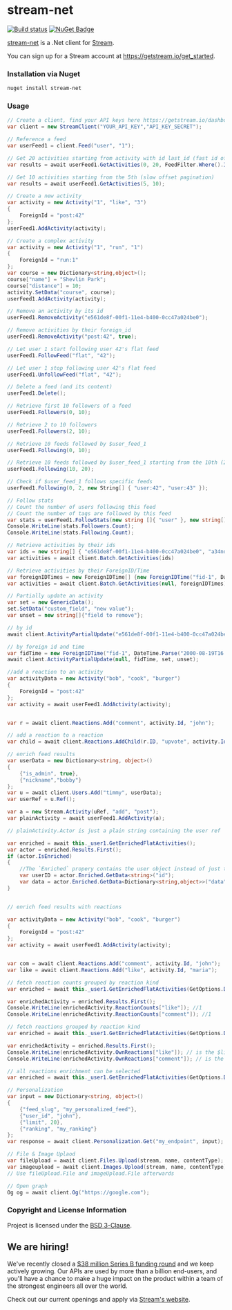 stream-net
===========

[![Build status](https://ci.appveyor.com/api/projects/status/nhnrdhf64clbcv19/branch/master?svg=true)](https://ci.appveyor.com/project/tbarbugli/stream-net/branch/master) [![NuGet Badge](https://buildstats.info/nuget/stream-net)](https://www.nuget.org/packages/stream-net/)

[stream-net](https://github.com/GetStream/stream-net) is a .Net client for [Stream](https://getstream.io/).

You can sign up for a Stream account at https://getstream.io/get_started.

### Installation via Nuget

```sh
nuget install stream-net
```

### Usage

```c#
// Create a client, find your API keys here https://getstream.io/dashboard/
var client = new StreamClient("YOUR_API_KEY","API_KEY_SECRET");

// Reference a feed
var userFeed1 = client.Feed("user", "1");

// Get 20 activities starting from activity with id last_id (fast id offset pagination)
var results = await userFeed1.GetActivities(0, 20, FeedFilter.Where().IdLessThan(last_id));

// Get 10 activities starting from the 5th (slow offset pagination)
var results = await userFeed1.GetActivities(5, 10);

// Create a new activity
var activity = new Activity("1", "like", "3")
{
	ForeignId = "post:42"
};
userFeed1.AddActivity(activity);

// Create a complex activity
var activity = new Activity("1", "run", "1")
{
	ForeignId = "run:1"
};
var course = new Dictionary<string,object>();
course["name"] = "Shevlin Park";
course["distance"] = 10;
activity.SetData("course", course);
userFeed1.AddActivity(activity);

// Remove an activity by its id
userFeed1.RemoveActivity("e561de8f-00f1-11e4-b400-0cc47a024be0");

// Remove activities by their foreign_id
userFeed1.RemoveActivity("post:42", true);

// Let user 1 start following user 42's flat feed
userFeed1.FollowFeed("flat", "42");

// Let user 1 stop following user 42's flat feed
userFeed1.UnfollowFeed("flat", "42");

// Delete a feed (and its content)
userFeed1.Delete();

// Retrieve first 10 followers of a feed
userFeed1.Followers(0, 10);

// Retrieve 2 to 10 followers
userFeed1.Followers(2, 10);

// Retrieve 10 feeds followed by $user_feed_1
userFeed1.Following(0, 10);

// Retrieve 10 feeds followed by $user_feed_1 starting from the 10th (2nd page)
userFeed1.Following(10, 20);

// Check if $user_feed_1 follows specific feeds
userFeed1.Following(0, 2, new String[] { "user:42", "user:43" });

// Follow stats
// Count the number of users following this feed
// Count the number of tags are followed by this feed
var stats = userFeed1.FollowStats(new string []{ "user" }, new string[] { "tags" })
Console.WriteLine(stats.Followers.Count);
Console.WriteLine(stats.Following.Count);

// Retrieve activities by their ids
var ids = new string[] { "e561de8f-00f1-11e4-b400-0cc47a024be0", "a34ndjsh-00f1-11e4-b400-0c9jdnbn0eb0" };
var activities = await client.Batch.GetActivities(ids)

// Retrieve activities by their ForeignID/Time
var foreignIDTimes = new ForeignIDTime[] {new ForeignIDTime("fid-1", DateTime.Parse("2000-08-19T16:32:32")), new Stream.ForeignIDTime("fid-2",  DateTime.Parse("2000-08-21T16:32:32"))};
var activities = await client.Batch.GetActivities(null, foreignIDTimes)

// Partially update an activity
var set = new GenericData();
set.SetData("custom_field", "new value");
var unset = new string[]{"field to remove"};

// by id
await client.ActivityPartialUpdate("e561de8f-00f1-11e4-b400-0cc47a024be0", null, set, unset);

// by foreign id and time
var fidTime = new ForeignIDTime("fid-1", DateTime.Parse("2000-08-19T16:32:32"));
await client.ActivityPartialUpdate(null, fidTime, set, unset);

//add a reaction to an activity
var activityData = new Activity("bob", "cook", "burger")
{
	ForeignId = "post:42"
};
var activity = await userFeed1.AddActivity(activity);


var r = await client.Reactions.Add("comment", activity.Id, "john");

// add a reaction to a reaction
var child = await client.Reactions.AddChild(r.ID, "upvote", activity.Id, "john");

// enrich feed results
var userData = new Dictionary<string, object>()
{
	{"is_admin", true},
	{"nickname","bobby"}
};
var u = await client.Users.Add("timmy", userData);
var userRef = u.Ref();

var a = new Stream.Activity(uRef, "add", "post");
var plainActivity = await userFeed1.AddActivity(a);

// plainActivity.Actor is just a plain string containing the user ref

var enriched = await this._user1.GetEnrichedFlatActivities();
var actor = enriched.Results.First();
if (actor.IsEnriched)
{
	//The `Enriched` propery contains the user object instead of just the ref
	var userID = actor.Enriched.GetData<string>("id");
	var data = actor.Enriched.GetData<Dictionary<string,object>>("data"); //this is `userData`
}


// enrich feed results with reactions

var activityData = new Activity("bob", "cook", "burger")
{
	ForeignId = "post:42"
};
var activity = await userFeed1.AddActivity(activity);


var com = await client.Reactions.Add("comment", activity.Id, "john");
var like = await client.Reactions.Add("like", activity.Id, "maria");

// fetch reaction counts grouped by reaction kind
var enriched = await this._user1.GetEnrichedFlatActivities(GetOptions.Default.WithReaction(ReactionOption.With().Counts())));

var enrichedActivity = enriched.Results.First();
Console.WriteLine(enrichedActivity.ReactionCounts["like"]); //1
Console.WriteLine(enrichedActivity.ReactionCounts["comment"]); //1

// fetch reactions grouped by reaction kind
var enriched = await this._user1.GetEnrichedFlatActivities(GetOptions.Default.WithReaction(ReactionOption.With().Own())));

var enrichedActivity = enriched.Results.First();
Console.WriteLine(enrichedActivity.OwnReactions["like"]); // is the $like reaction
Console.WriteLine(enrichedActivity.OwnReactions["comment"]); // is the $comment reaction

// all reactions enrichment can be selected
var enriched = await this._user1.GetEnrichedFlatActivities(GetOptions.Default.WithReaction(ReactionOption.With().Counts().Own().Recent()));

// Personalization
var input = new Dictionary<string, object>()
{
    {"feed_slug", "my_personalized_feed"},
    {"user_id", "john"},
    {"limit", 20},
    {"ranking", "my_ranking"}
};
var response = await client.Personalization.Get("my_endpoint", input);

// File & Image Uplaod
var fileUpload = await client.Files.Upload(stream, name, contentType);
var imageupload = await client.Images.Upload(stream, name, contentType);
// Use fileUpload.File and imageUpload.File afterwards

// Open graph
Og og = await client.Og("https://google.com");
```

### Copyright and License Information

Project is licensed under the [BSD 3-Clause](LICENSE).

## We are hiring!

We've recently closed a [$38 million Series B funding round](https://techcrunch.com/2021/03/04/stream-raises-38m-as-its-chat-and-activity-feed-apis-power-communications-for-1b-users/) and we keep actively growing.
Our APIs are used by more than a billion end-users, and you'll have a chance to make a huge impact on the product within a team of the strongest engineers all over the world.

Check out our current openings and apply via [Stream's website](https://getstream.io/team/#jobs).
